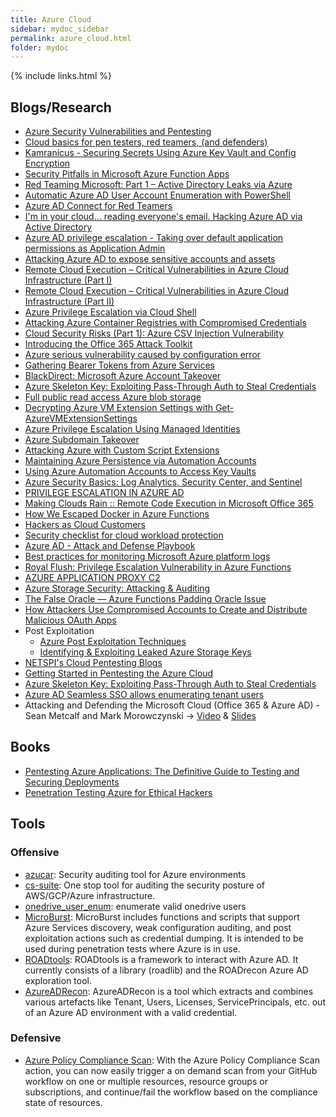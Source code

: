 ```yaml
---
title: Azure Cloud
sidebar: mydoc_sidebar
permalink: azure_cloud.html
folder: mydoc
---
```


{% include links.html %}

## Blogs/Research

* [Azure Security Vulnerabilities and Pentesting](https://rhinosecuritylabs.com/cloud-security/common-azure-security-vulnerabilities/)
* [Cloud basics for pen testers, red teamers, (and defenders)](https://adsecurity.org/wp-content/uploads/2017/07/2017-DEFCON-HackingTheCloud-SteereMetcalf-Final.pdf)
* [Kamranicus - Securing Secrets Using Azure Key Vault and Config Encryption](https://kamranicus.com/posts/2016-02-20-azure-key-vault-config-encryption-azure)
* [Security Pitfalls in Microsoft Azure Function Apps](https://www.twistlock.com/labs-blog/security-pitfalls-microsoft-azure-function-apps/)
* [Red Teaming Microsoft: Part 1 – Active Directory Leaks via Azure](https://www.blackhillsinfosec.com/red-teaming-microsoft-part-1-active-directory-leaks-via-azure/)
* [Automatic Azure AD User Account Enumeration with PowerShell](https://danielchronlund.com/2020/03/13/automatic-azure-ad-user-account-enumeration-with-powershell-scary-stuff/)
* [Azure AD Connect for Red Teamers](https://blog.xpnsec.com/azuread-connect-for-redteam/)
* [I'm in your cloud... reading everyone's email. Hacking Azure AD via Active Directory](https://www.slideshare.net/DirkjanMollema/im-in-your-cloud-reading-everyones-email-hacking-azure-ad-via-active-directory)
* [Azure AD privilege escalation - Taking over default application permissions as Application Admin](https://dirkjanm.io/azure-ad-privilege-escalation-application-admin/)
* [Attacking Azure AD to expose sensitive accounts and assets](https://portswigger.net/daily-swig/cloud-security-attacking-azure-ad-to-expose-sensitive-accounts-and-assets)
* [Remote Cloud Execution – Critical Vulnerabilities in Azure Cloud Infrastructure (Part I)](https://research.checkpoint.com/2020/remote-cloud-execution-critical-vulnerabilities-in-azure-cloud-infrastructure-part-i/)
* [Remote Cloud Execution – Critical Vulnerabilities in Azure Cloud Infrastructure (Part II)](https://research.checkpoint.com/2020/remote-cloud-execution-critical-vulnerabilities-in-azure-cloud-infrastructure-part-ii/)
* [Azure Privilege Escalation via Cloud Shell](https://blog.netspi.com/attacking-azure-cloud-shell/)
* [Attacking Azure Container Registries with Compromised Credentials](https://blog.netspi.com/attacking-acrs-with-compromised-credentials/)
* [Cloud Security Risks (Part 1): Azure CSV Injection Vulnerability](https://rhinosecuritylabs.com/azure/cloud-security-risks-part-1-azure-csv-injection-vulnerability/)
* [Introducing the Office 365 Attack Toolkit](https://www.mdsec.co.uk/2019/07/introducing-the-office-365-attack-toolkit/)
* [Azure serious vulnerability caused by configuration error](https://nosec.org/home/detail/4358.html)
* [Gathering Bearer Tokens from Azure Services](https://blog.netspi.com/gathering-bearer-tokens-azure/)
* [BlackDirect: Microsoft Azure Account Takeover](https://www.cyberark.com/threat-research-blog/blackdirect-microsoft-azure-account-takeover/)
* [Azure Skeleton Key: Exploiting Pass-Through Auth to Steal Credentials](https://www.varonis.com/blog/azure-skeleton-key/)
* [Full public read access Azure blob storage](https://www.acunetix.com/vulnerabilities/web/full-public-read-access-azure-blob-storage/)
* [Decrypting Azure VM Extension Settings with Get-AzureVMExtensionSettings](https://blog.netspi.com/decrypting-azure-vm-extension-settings-with-get-azurevmextensionsettings/)
* [Azure Privilege Escalation Using Managed Identities](https://blog.netspi.com/azure-privilege-escalation-using-managed-identities/)
* [Azure Subdomain Takeover](https://0xpatrik.com/subdomain-takeover-starbucks-ii/)
* [Attacking Azure with Custom Script Extensions](https://blog.netspi.com/attacking-azure-with-custom-script-extensions/)
* [Maintaining Azure Persistence via Automation Accounts](https://blog.netspi.com/maintaining-azure-persistence-via-automation-accounts/)
* [Using Azure Automation Accounts to Access Key Vaults](https://blog.netspi.com/azure-automation-accounts-key-stores/)
* [Azure Security Basics: Log Analytics, Security Center, and Sentinel](https://www.blackhillsinfosec.com/azure-security-basics-log-analytics-security-center-and-sentinel/)
* [PRIVILEGE ESCALATION IN AZURE AD](https://emptydc.com/2020/12/10/privilege-escalation-in-azure-ad/)
* [Making Clouds Rain :: Remote Code Execution in Microsoft Office 365](https://srcincite.io/blog/2021/01/12/making-clouds-rain-rce-in-office-365.html)
* [How We Escaped Docker in Azure Functions](https://www.intezer.com/blog/research/how-we-escaped-docker-in-azure-functions/)
* [Hackers as Cloud Customers](https://medium.com/cloud-security/hackers-as-cloud-customers-45b44654908b)
* [Security checklist for cloud workload protection](https://www.paloaltonetworks.com/apps/pan/public/downloadResource?pagePath=/content/pan/en_US/resources/datasheets/prisma-cloud-native-security-checklist-ds)
* [Azure AD - Attack and Defense Playbook](https://github.com/Cloud-Architekt/AzureAD-Attack-Defense)
* [Best practices for monitoring Microsoft Azure platform logs](https://www.datadoghq.com/blog/monitoring-azure-platform-logs/)
* [Royal Flush: Privilege Escalation Vulnerability in Azure Functions](https://www.intezer.com/blog/cloud-security/royal-flush-privilege-escalation-vulnerability-in-azure-functions/)
* [AZURE APPLICATION PROXY C2](https://www.trustedsec.com/blog/azure-application-proxy-c2/)
* [Azure Storage Security: Attacking & Auditing ](https://payatu.com/blog/vitthal/azure-storage-security)
* [The False Oracle — Azure Functions Padding Oracle Issue](https://polarply.medium.com/the-false-oracle-azure-functions-padding-oracle-issue-2025e0e6b8a)
* [How Attackers Use Compromised Accounts to Create and Distribute Malicious OAuth Apps ](https://www.proofpoint.com/us/blog/email-and-cloud-threats/how-attackers-use-compromised-accounts-create-and-distribute-malicious)
* Post Exploitation
    * [Azure Post Exploitation Techniques](https://azure.microsoft.com/en-in/blog/azure-post-exploitation-techniques/)
    * [Identifying & Exploiting Leaked Azure Storage Keys](https://www.notsosecure.com/identifying-exploiting-leaked-azure-storage-keys/)
* [NETSPI's Cloud Pentesting Blogs](https://www.netspi.com/blog/technical/cloud-penetration-testing/)
* [Getting Started in Pentesting the Azure Cloud](https://www.blackhillsinfosec.com/webcast-getting-started-in-pentesting-the-cloud-azure/)
* [Azure Skeleton Key: Exploiting Pass-Through Auth to Steal Credentials](https://www.varonis.com/blog/azure-skeleton-key/)
* [Azure AD Seamless SSO allows enumerating tenant users](https://o365blog.com/post/desktopsso/)
* Attacking and Defending the Microsoft Cloud (Office 365 & Azure AD) - Sean Metcalf and Mark Morowczynski -> [Video](https://youtu.be/SG2ibjuzRJM) & [Slides](https://www.blackhat.com/us-19/briefings/schedule/#attacking-and-defending-the-microsoft-cloud-office---azure-ad-14553)

## Books

* [Pentesting Azure Applications: The Definitive Guide to Testing and Securing Deployments](https://www.amazon.in/Pentesting-Azure-Applications-Definitive-Deployments-ebook/dp/B072SS34CP/ref=tmm_kin_swatch_0?_encoding=UTF8&qid=1536010588&sr=8-1)
* [Penetration Testing Azure for Ethical Hackers](https://www.packtpub.com/product/penetration-testing-azure-for-ethical-hackers/9781839212932)

## Tools

### Offensive

* [azucar](https://github.com/nccgroup/azucar): Security auditing tool for Azure environments
* [cs-suite](https://github.com/SecurityFTW/cs-suite): One stop tool for auditing the security posture of AWS/GCP/Azure infrastructure.
* [onedrive_user_enum](https://github.com/nyxgeek/onedrive_user_enum): enumerate valid onedrive users
* [MicroBurst](https://github.com/NetSPI/MicroBurst): MicroBurst includes functions and scripts that support Azure Services discovery, weak configuration auditing, and post exploitation actions such as credential dumping. It is intended to be used during penetration tests where Azure is in use. 
* [ROADtools](https://github.com/dirkjanm/ROADtools): ROADtools is a framework to interact with Azure AD. It currently consists of a library (roadlib) and the ROADrecon Azure AD exploration tool.
* [AzureADRecon](https://github.com/adrecon/AzureADRecon): AzureADRecon is a tool which extracts and combines various artefacts like Tenant, Users, Licenses, ServicePrincipals, etc. out of an Azure AD environment with a valid credential.

### Defensive

- [Azure Policy Compliance Scan](https://github.com/Azure/policy-compliance-scan): With the Azure Policy Compliance Scan action, you can now easily trigger a on demand scan from your GitHub workflow on one or multiple resources, resource groups or subscriptions, and continue/fail the workflow based on the compliance state of resources. 
